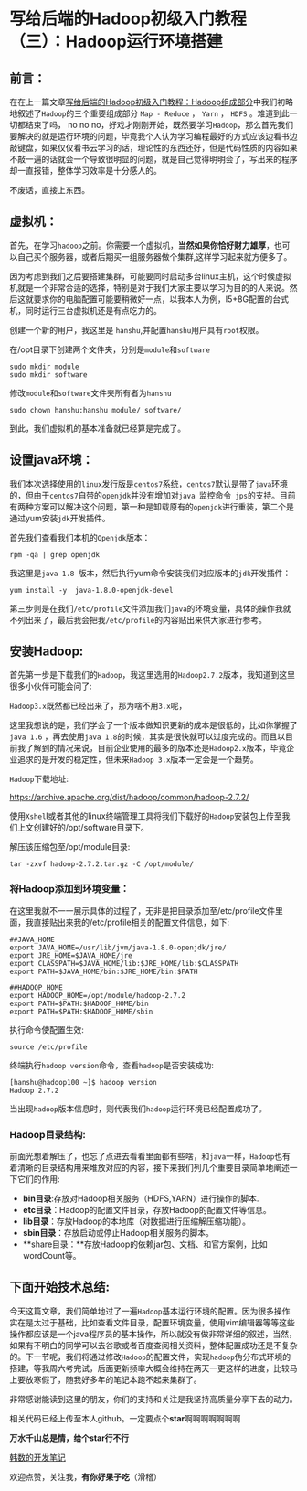 # 写给后端的Hadoop初级入门教程（三）：Hadoop运行环境搭建

## 前言：

在在上一篇文章[写给后端的Hadoop初级入门教程：Hadoop组成部分](https://juejin.im/post/5df1e43451882512670ed134)中我们初略地叙述了`Hadoop`的三个重要组成部分 `Map - Reduce` ， `Yarn` ， `HDFS` 。难道到此一切都结束了吗， no no no，好戏才刚刚开始，既然要学习`Hadoop`，那么首先我们要解决的就是运行环境的问题，毕竟我个人认为学习编程最好的方式应该边看书边敲键盘，如果仅仅看书云学习的话，理论性的东西还好，但是代码性质的内容如果不敲一遍的话就会一个导致很明显的问题，就是自己觉得明明会了，写出来的程序却一直报错，整体学习效率是十分感人的。

不废话，直接上东西。

## 虚拟机：

首先，在学习`hadoop`之前。你需要一个虚拟机，**当然如果你恰好财力雄厚**，也可以自己买个服务器，或者后期买一组服务器做个集群,这样学习起来就方便多了。

因为考虑到我们之后要搭建集群，可能要同时启动多台linux主机，这个时候虚拟机就是一个非常合适的选择，特别是对于我们大家主要以学习为目的的人来说。然后这就要求你的电脑配置可能要稍微好一点，以我本人为例，I5+8G配置的台式机，同时运行三台虚拟机还是有点吃力的。

创建一个新的用户，我这里是 `hanshu`,并配置`hanshu`用户具有`root`权限。

在/opt目录下创建两个文件夹，分别是`module`和`software`

```shell
sudo mkdir module
sudo mkdir software
```

修改`module`和`software`文件夹所有者为`hanshu`

```shell
sudo chown hanshu:hanshu module/ software/
```

到此，我们虚拟机的基本准备就已经算是完成了。

## 设置java环境：

我们本次选择使用的`linux`发行版是`centos7`系统，`centos7`默认是带了`java`环境的，但由于`centos7`自带的`openjdk`并没有增加对`java `监控命令` jps`的支持。目前有两种方案可以解决这个问题，第一种是卸载原有的`openjdk`进行重装，第二个是通过yum安装`jdk`开发插件。

首先我们查看我们本机的`Openjdk`版本：

```shell
rpm -qa | grep openjdk
```

我这里是`java 1.8 `版本，然后执行yum命令安装我们对应版本的`jdk`开发插件：

```shell
yum install -y  java-1.8.0-openjdk-devel
```

第三步则是在我们`/etc/profile`文件添加我们`java`的环境变量，具体的操作我就不列出来了，最后我会把我`/etc/profile`的内容贴出来供大家进行参考。

## 安装Hadoop:

首先第一步是下载我们的`Hadoop`，我这里选用的`Hadoop2.7.2`版本，我知道到这里很多小伙伴可能会问了:

`Hadoop3.x`既然都已经出来了，那为啥不用`3.x`呢，

这里我想说的是，我们学会了一个版本做知识更新的成本是很低的，比如你掌握了`java 1.6` ，再去使用`java 1.8`的时候，其实是很快就可以过度完成的。而且以目前我了解到的情况来说，目前企业使用的最多的版本还是`Hadoop2.x`版本，毕竟企业追求的是开发的稳定性，但未来`Hadoop 3.x`版本一定会是一个趋势。

`Hadoop`下载地址:

https://archive.apache.org/dist/hadoop/common/hadoop-2.7.2/

使用`Xshel`l或者其他的linux终端管理工具将我们下载好的`Hadoop`安装包上传至我们上文创建好的/opt/software目录下。

解压该压缩包至/opt/module目录:

```shell
tar -zxvf hadoop-2.7.2.tar.gz -C /opt/module/
```

### 将Hadoop添加到环境变量：

在这里我就不一一展示具体的过程了，无非是把目录添加至/etc/profile文件里面，我直接贴出来我的/etc/profile相关的配置文件信息，如下:

```shell
##JAVA_HOME
export JAVA_HOME=/usr/lib/jvm/java-1.8.0-openjdk/jre/
export JRE_HOME=$JAVA_HOME/jre
export CLASSPATH=$JAVA_HOME/lib:$JRE_HOME/lib:$CLASSPATH
export PATH=$JAVA_HOME/bin:$JRE_HOME/bin:$PATH

##HADOOP_HOME 
export HADOOP_HOME=/opt/module/hadoop-2.7.2 
export PATH=$PATH:$HADOOP_HOME/bin 
export PATH=$PATH:$HADOOP_HOME/sbin
```

执行命令使配置生效:

```shell
source /etc/profile
```

终端执行`hadoop version`命令，查看`hadoop`是否安装成功:

```shell
[hanshu@hadoop100 ~]$ hadoop version
Hadoop 2.7.2
```

当出现`hadoop`版本信息时，则代表我们`hadoop`运行环境已经配置成功了。

### Hadoop目录结构:

前面光想着解压了，也忘了点进去看看里面都有些啥，和`java`一样，`Hadoop`也有着清晰的目录结构用来堆放对应的内容，接下来我们列几个重要目录简单地阐述一下它们的作用:

- **bin目录**:存放对Hadoop相关服务（HDFS,YARN）进行操作的脚本.
- **etc目录**：Hadoop的配置文件目录，存放Hadoop的配置文件等信息。
- **lib目录**：存放Hadoop的本地库（对数据进行压缩解压缩功能）。
- **sbin目录**：存放启动或停止Hadoop相关服务的脚本。
- **share目录：**存放Hadoop的依赖jar包、文档、和官方案例，比如wordCount等。

## 下面开始技术总结:

今天这篇文章，我们简单地过了一遍`Hadoop`基本运行环境的配置。因为很多操作实在是太过于基础，比如查看文件目录，配置环境变量，使用vim编辑器等等这些操作都应该是一个java程序员的基本操作，所以就没有做非常详细的叙述，当然，如果有不明白的同学可以去谷歌或者百度查阅相关资料，整体配置成功还是不复杂的。下一节呢，我们将通过修改`Hadoop`的配置文件，实现`hadoop`伪分布式环境的搭建，等我周六考完试，后面更新频率大概会维持在两天一更这样的进度，比较马上要放寒假了，随我好多年的笔记本跑不起来集群了。

非常感谢能读到这里的朋友，你们的支持和关注是我坚持高质量分享下去的动力。

相关代码已经上传至本人github。一定要点个**star**啊啊啊啊啊啊啊

**万水千山总是情，给个star行不行**

[韩数的开发笔记](https://github.com/hanshuaikang/HanShu-Note)

欢迎点赞，关注我，**有你好果子吃**（滑稽）









